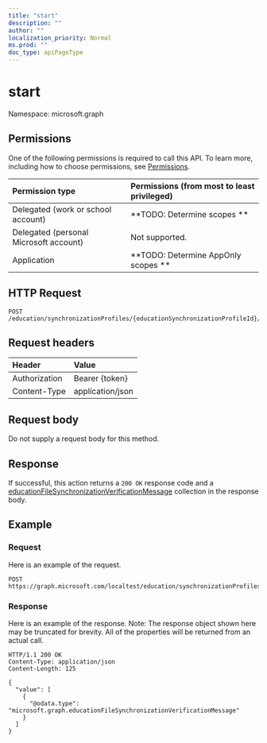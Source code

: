 ```yaml
---
title: "start"
description: ""
author: ""
localization_priority: Normal
ms.prod: ""
doc_type: apiPageType
---
```


# start

Namespace: microsoft.graph



## Permissions
One of the following permissions is required to call this API. To learn more, including how to choose permissions, see [Permissions](/concepts/permissions-reference.md).

|Permission type|Permissions (from most to least privileged)|
|:---|:---|
|Delegated (work or school account)|**TODO: Determine scopes **|
|Delegated (personal Microsoft account)|Not supported.|
|Application|**TODO: Determine AppOnly scopes **|

## HTTP Request
<!-- {
  "blockType": "ignored"
}
-->
``` http
POST /education/synchronizationProfiles/{educationSynchronizationProfileId}/start
```

## Request headers
|Header|Value|
|:---|:---|
|Authorization|Bearer {token}|
|Content-Type|application/json|

## Request body
Do not supply a request body for this method.

## Response
If successful, this action returns a `200 OK` response code and a [educationFileSynchronizationVerificationMessage](../resources/educationfilesynchronizationverificationmessage.md) collection in the response body.

## Example

### Request
Here is an example of the request.
<!-- {
  "blockType": "request",
  "name": "educationsynchronizationprofile_start"
}
-->
``` http
POST https://graph.microsoft.com/localtest/education/synchronizationProfiles/{educationSynchronizationProfileId}/start
```

### Response
Here is an example of the response. Note: The response object shown here may be truncated for brevity. All of the properties will be returned from an actual call.
<!-- {
  "blockType": "response",
  "truncated": true,
  "@odata.type": "collection(microsoft.graph.educationfilesynchronizationverificationmessage)"
}
-->
``` http
HTTP/1.1 200 OK
Content-Type: application/json
Content-Length: 125

{
  "value": [
    {
      "@odata.type": "microsoft.graph.educationFileSynchronizationVerificationMessage"
    }
  ]
}
```

